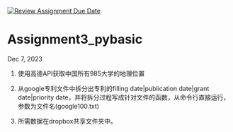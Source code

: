 [![Review Assignment Due Date](https://classroom.github.com/assets/deadline-readme-button-24ddc0f5d75046c5622901739e7c5dd533143b0c8e959d652212380cedb1ea36.svg)](https://classroom.github.com/a/IaR6laBH)

# Assignment3_pybasic
Dec 7, 2023

1. 使用高德API获取中国所有985大学的地理位置

2. 从google专利文件中拆分出专利的filling date|publication date|grant date|priority date，并将拆分过程写成针对文件的函数，从命令行直接运行，参数为文件名(google100.txt)

3. 所需数据在dropbox共享文件夹中。
